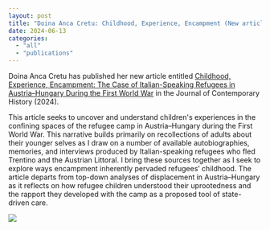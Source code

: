 ```yaml
---
layout: post
title: "Doina Anca Cretu: Childhood, Experience, Encampment (New article)"
date: 2024-06-13
categories: 
  - "all"
  - "publications"
---
```


Doina Anca Cretu has published her new article entitled [Childhood, Experience, Encampment: The Case of Italian-Speaking Refugees in Austria–Hungary During the First World War](https://journals.sagepub.com/doi/10.1177/00220094241254066) in the Journal of Contemporary History (2024).

This article seeks to uncover and understand children's experiences in the confining spaces of the refugee camp in Austria–Hungary during the First World War. This narrative builds primarily on recollections of adults about their younger selves as I draw on a number of available autobiographies, memories, and interviews produced by Italian-speaking refugees who fled Trentino and the Austrian Littoral. I bring these sources together as I seek to explore ways encampment inherently pervaded refugees’ childhood. The article departs from top-down analyses of displacement in Austria–Hungary as it reflects on how refugee children understood their uprootedness and the rapport they developed with the camp as a proposed tool of state-driven care.

![](../../../../assets/images/Cretu_q.jpg)
